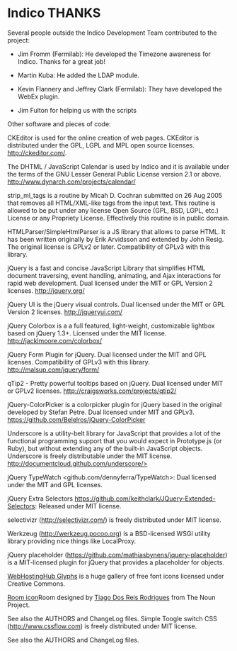 Indico THANKS
=============

Several people outside the Indico Development Team
contributed to the project:

- Jim Fromm (Fermilab): He developed the Timezone awareness for Indico.
Thanks for a great job!

- Martin Kuba: He added the LDAP module.

- Kevin Flannery and Jeffrey Clark (Fermilab): They have developed the WebEx plugin.

- Jim Fulton for helping us with the scripts

Other software and pieces of code:

CKEditor is used for the online creation of web pages. CKEditor is
distributed under the GPL, LGPL and MPL open source licenses.
<http://ckeditor.com/>.

The DHTML / JavaScript Calendar is used by Indico and it is available
under the terms of the GNU Lesser General Public License version 2.1 or
above.
<http://www.dynarch.com/projects/calendar/>

strip_ml_tags is a routine by Micah D. Cochran submitted on 26 Aug 2005 that
removes all HTML/XML-like tags from the input text.
This routine is allowed to be put under any license Open Source (GPL, BSD, LGPL, etc.) License
or any Propriety License. Effectively this routine is in public domain.

HTMLParser/SimpleHtmlParser is a JS library that allows to parse HTML. It has been written
originally by Erik Arvidsson and extended by John Resig. The original license is GPLv2 or later.
Compatibility of GPLv3 with this library.

jQuery is a fast and concise JavaScript Library that simplifies HTML document traversing,
event handling, animating, and Ajax interactions for rapid web development.
Dual licensed under the MIT or GPL Version 2 licenses.
<http://jquery.org/>

jQuery UI is the jQuery visual controls. Dual licensed under the MIT or GPL Version 2 licenses.
<http://jqueryui.com/>

jQuery Colorbox is a a full featured, light-weight, customizable lightbox based on jQuery 1.3+.
Licensed under the MIT license.
<http://jacklmoore.com/colorbox/>

jQuery Form Plugin for jQuery. Dual licensed under the MIT and GPL licenses.
Compatibility of GPLv3 with this library.
<http://malsup.com/jquery/form/>

qTip2 - Pretty powerful tooltips based on jQuery. Dual licensed under MIT or GPLv2 licenses.
<http://craigsworks.com/projects/qtip2/>

jQuery-ColorPicker is a colorpicker plugin for jQuery based in the original  developed by Stefan Petre. Dual
licensed under MIT and GPLv3.
<https://github.com/Belelros/jQuery-ColorPicker>

Underscore is a utility-belt library for JavaScript that provides a lot of the functional programming support
that you would expect in Prototype.js (or Ruby), but without extending any of the built-in JavaScript objects. Underscore is freely distributable under the MIT license.
http://documentcloud.github.com/underscore/>

jQuery TypeWatch <github.com/dennyferra/TypeWatch>: Dual licensed under the MIT and GPL licenses.

jQuery Extra Selectors <https://github.com/keithclark/JQuery-Extended-Selectors>: Released under MIT license.

selectivizr (http://selectivizr.com/) is freely distributed under MIT license.

Werkzeug (http://werkzeug.pocoo.org) is a BSD-licensed WSGI utility library providing nice things like LocalProxy.

jQuery placeholder (https://github.com/mathiasbynens/jquery-placeholder) is a MIT-licensed plugin for jQuery that provides a placeholder for objects.

[WebHostingHub Glyphs](http://www.webhostinghub.com/glyphs/) is a huge gallery of free font icons licensed under Creative Commons.

[Room icon](http://thenounproject.com/noun/room/#icon-No17576)Room designed by [Tiago Dos Reis Rodrigues](http://thenounproject.com/tiagor2) from The Noun Project.

See also the AUTHORS and ChangeLog files.
Simple Toogle switch CSS (http://www.cssflow.com) is freely distributed under MIT license.

See also the AUTHORS and ChangeLog files.
